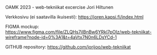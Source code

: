 OAMK 2023 - web-tekniikat excercise
Jori Hiltunen

Verkkosivu (ei saatavilla ikuisesti):
https://joren.kapsi.fi/index.html

FIGMA mockup:
https://www.figma.com/file/ZLQHs7iIBnBw6YRkl7pOIz/web-tekniikat-wireframe?node-id=0%3A1&t=4aVtx7N0n6LDsYCd-1

GITHUB repository:
https://github.com/jorijoo/web-tekniikat